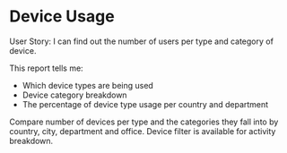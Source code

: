 # Device Usage

User Story: I can find out the number of users per type and category of device. 

This report tells me:

- Which device types are being used
- Device category breakdown
- The percentage of device type usage per country and department

Compare number of devices per type and the categories they fall into by country, city, department and office. Device filter is available for activity breakdown. 
